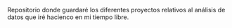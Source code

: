 Repositorio donde guardaré los diferentes proyectos relativos al análisis de datos que iré hacienco en mi tiempo libre.
